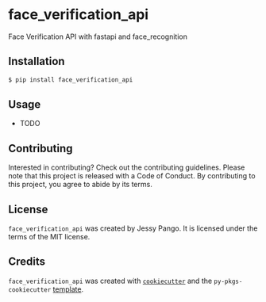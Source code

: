 # face_verification_api

Face Verification API with fastapi and face_recognition

## Installation

```bash
$ pip install face_verification_api
```

## Usage

- TODO

## Contributing

Interested in contributing? Check out the contributing guidelines. Please note that this project is released with a Code of Conduct. By contributing to this project, you agree to abide by its terms.

## License

`face_verification_api` was created by Jessy Pango. It is licensed under the terms of the MIT license.

## Credits

`face_verification_api` was created with [`cookiecutter`](https://cookiecutter.readthedocs.io/en/latest/) and the `py-pkgs-cookiecutter` [template](https://github.com/py-pkgs/py-pkgs-cookiecutter).
